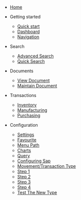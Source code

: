 - [Home](/)

- Getting started

  - [Quick start](/quickstart/)
  - [Dashboard](/dashboard/)
  - [Navigation](/navigation/)
  
- Search
  - [Advanced Search](/search/)
  - [Quick Search](/search/?id=quick-search)

- Documents
  - [View Document](/document/?id=view-document)
  - [Maintain Document](/document/?id=maintain-document)

- Transactions
  - [Inventory](/transaction/?id=inventory-transactions)
  - [Manufacturing](/transaction/?id=manufacturing-transactions)
  - [Purchasing](/transaction/po/)

- Configuration
  - [Settings](/configuration/?id=settings) 
  - [Favourite](/configuration/?id=favourite)
  - [Menu Path](/configuration/?id=menu-path)
  - [Charts](/configuration/?id=charts)
  - [Query](/configuration/?id=query)
  - [Configuring Sap](/configuration/sap/?id=configuring-sap)
  - [Movement/Transaction Type](/configuration/sap/new_movement_type/)
   - [Step 1](/configuration/sap/new_movement_type/?id=step-1-decide-the-source-document-and-configure-the-search-menu-1)
   - [Step 2](/configuration/sap/new_movement_type/?id=step2-configure-the-post-transaction-menu-1)
   - [Step 3](/configuration/sap/new_movement_type/?id=optional-step3-configure-any-dependentchild-entity-menu-1)
   - [Step 4](/configuration/sap/new_movement_type/?id=step4-assign-post-and-dependent-menu-details-to-search-menu-1)
   - [Test The New Type](/configuration/sap/new_movement_type/?id=test-the-new-menu)
